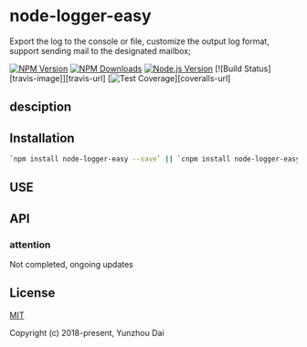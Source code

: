 # node-logger-easy
Export the log to the console or file, customize the output log format, support sending mail to the designated mailbox;

[![NPM Version][npm-image]][npm-url]
[![NPM Downloads][downloads-image]][downloads-url]
[![Node.js Version][node-version-image]][node-version-url]
[![Build Status][travis-image]][travis-url]
[![Test Coverage][coveralls-image]][coveralls-url]

## desciption 

## Installation
```sh
`npm install node-logger-easy --save` || `cnpm install node-logger-easy --save`
```
## USE

## API

### attention
Not completed, ongoing updates

## License

[MIT](LICENSE)

Copyright (c) 2018-present, Yunzhou Dai

[npm-image]: https://img.shields.io/npm/v/node-logger-easy.svg
[npm-url]: https://npmjs.org/package/node-logger-easy
[node-version-image]: https://img.shields.io/node/v/node-logger-easy.svg
[node-version-url]: https://nodejs.org/en/download/
[coveralls-image]: https://img.shields.io/coveralls/jshttp/node-logger-easy/master.svg
[downloads-image]: https://img.shields.io/npm/dm/node-logger-easy.svg
[downloads-url]: https://npmjs.org/package/node-logger-easy

